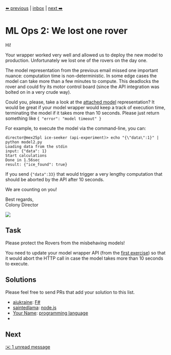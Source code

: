 [⬅️ previous](exercise1.md) | [inbox](readme.md) | [next ➡️](exercise3.md)

# ML Ops 2: We lost one rover

Hi!

Your wrapper worked very well and allowed us to deploy the new model to production. Unfortunately we lost one of the rovers on the day one.

The model representation from the previous email missed one important nuance: computation time is non-deterministic. In some edge cases the model can take more than a few minutes to compute. This deadlocks the rover and could fry its motor control board (since the API integration was bolted on in a very crude way).

Could you, please, take a look at the [attached model](model2.py) representation? It would be great if your model wrapper would keep a track of execution time, terminating the model if it takes more than 10 seconds. Please just return something like `{ "error": "model timeout" }`


For example, to execute the model via the command-line, you can:

```
director@mex25pl ice-seeker (api-experiment)> echo "{\"data\":1}" | python model2.py
Loading data from the stdin
input: {"data": 1}
Start calculations
Done in 1.56sec
result: {"ice_found": true}
```

If you send `{"data":33}` that would trigger a very lengthy computation that should be aborted by the API after 10 seconds.

We are counting on you!

Best regards,  
Colony Director

<img src="https://www.nasa.gov/sites/default/files/thumbnails/image/pia23378-16.jpg">

## Task

Please protect the Rovers from the misbehaving models!

You need to update your model wrapper API (from the [first exercise](exercise1.md)) so that it
would abort the HTTP call in case the model takes more than 10 seconds to execute.

## Solutions

Please feel free to send PRs that add your solution to this list. 

- [ajukraine](https://github.com/ajukraine): [F#](https://github.com/ajukraine/ml-ops/tree/exercise-2)
- [saintedlama](http://github.com/saintedlama): [node.js](https://github.com/saintedlama/ml-ops-on-mars/tree/exercise-2)
- [Your Name](http://github.com/your-github-profile): [programming language](http://github.com/url-to-the-ml-ops-solution-2)
- 


## Next

[✉️ 1 unread message](exercise3.md)

